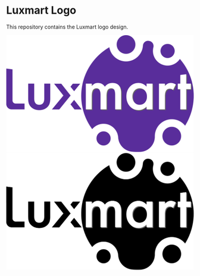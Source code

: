 # Luxmart Logo

This repository contains the Luxmart logo design.

<img src="1.png">

<img src="2.png">

